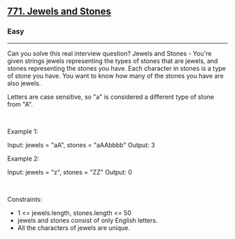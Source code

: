 <h2><a href="https://leetcode.com/problems/jewels-and-stones/">771. Jewels and Stones</a></h2><h3>Easy</h3><hr>Can you solve this real interview question? Jewels and Stones - You're given strings jewels representing the types of stones that are jewels, and stones representing the stones you have. Each character in stones is a type of stone you have. You want to know how many of the stones you have are also jewels.

Letters are case sensitive, so "a" is considered a different type of stone from "A".

 

Example 1:

Input: jewels = "aA", stones = "aAAbbbb"
Output: 3


Example 2:

Input: jewels = "z", stones = "ZZ"
Output: 0


 

Constraints:

 * 1 <= jewels.length, stones.length <= 50
 * jewels and stones consist of only English letters.
 * All the characters of jewels are unique.